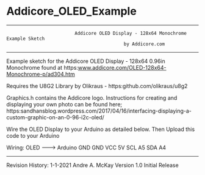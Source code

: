 # Addicore_OLED_Example

**********************************************************************************************************************

                             Addicore OLED Display - 128x64 Monochrome Example Sketch
                                               by Addicore.com

**********************************************************************************************************************
  Example sketch for the Addicore OLED Display - 128x64 0.96in Monochrome found
  at https:www.addicore.com/OLED-128x64-Monochrome-p/ad304.htm

  Requires the U8G2 Library by Olikraus - https:github.com/olikraus/u8g2

  Graphics.h contains the Addicore logo.
  Instructions for creating and displaying your own photo can be found here;
  https:sandhansblog.wordpress.com/2017/04/16/interfacing-displaying-a-custom-graphic-on-an-0-96-i2c-oled/ 

  Wire the OLED Display to your Arduino as detailed below. Then
  Upload this code to your Arduino 

  Wiring:
                 OLED ---> Arduino
                 GND          GND
                 VCC          5V
                 SCL          A5
                 SDA          A4

**********************************************************************************************************************
 Revision History:
     1-1-2021   Andre A. McKay    Version 1.0   Initial Release
